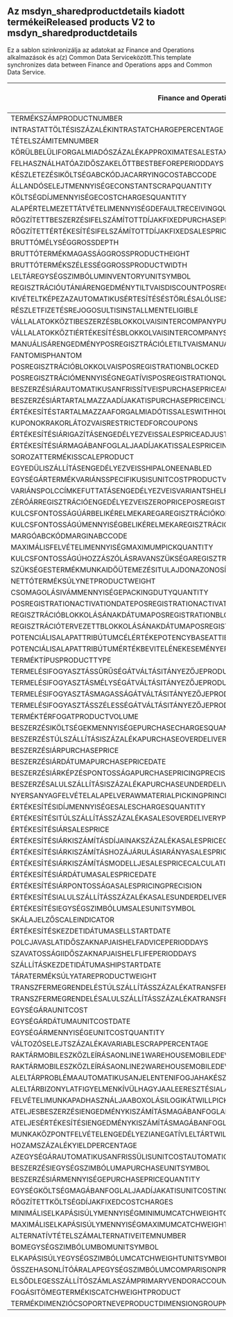 ## <a name="released-products-v2-to-msdyn_sharedproductdetails"></a><span data-ttu-id="50f28-101">Az msdyn_sharedproductdetails kiadott termékei</span><span class="sxs-lookup"><span data-stu-id="50f28-101">Released products V2 to msdyn_sharedproductdetails</span></span>

<span data-ttu-id="50f28-102">Ez a sablon szinkronizálja az adatokat az Finance and Operations alkalmazások és a(z) Common Data Serviceközött.</span><span class="sxs-lookup"><span data-stu-id="50f28-102">This template synchronizes data between Finance and Operations apps and Common Data Service.</span></span>

<span data-ttu-id="50f28-103">Finance and Operations mező</span><span class="sxs-lookup"><span data-stu-id="50f28-103">Finance and Operations field</span></span> | <span data-ttu-id="50f28-104">Térkép típusa</span><span class="sxs-lookup"><span data-stu-id="50f28-104">Map type</span></span> | <span data-ttu-id="50f28-105">Egyéb Dynamics 365 mező</span><span class="sxs-lookup"><span data-stu-id="50f28-105">Other Dynamics 365 field</span></span> | <span data-ttu-id="50f28-106">Alapértelmezett érték</span><span class="sxs-lookup"><span data-stu-id="50f28-106">Default value</span></span>
---|---|---|---
<span data-ttu-id="50f28-107">TERMÉKSZÁM</span><span class="sxs-lookup"><span data-stu-id="50f28-107">PRODUCTNUMBER</span></span> | > | <span data-ttu-id="50f28-108">msdyn_globalproduct.msdyn_productnumber</span><span class="sxs-lookup"><span data-stu-id="50f28-108">msdyn_globalproduct.msdyn_productnumber</span></span> | 
<span data-ttu-id="50f28-109">INTRASTATTÖLTÉSISZÁZALÉK</span><span class="sxs-lookup"><span data-stu-id="50f28-109">INTRASTATCHARGEPERCENTAGE</span></span> | > | <span data-ttu-id="50f28-110">msdyn_intrastatchargepercentage</span><span class="sxs-lookup"><span data-stu-id="50f28-110">msdyn_intrastatchargepercentage</span></span> | 
<span data-ttu-id="50f28-111">TÉTELSZÁM</span><span class="sxs-lookup"><span data-stu-id="50f28-111">ITEMNUMBER</span></span> | >> | <span data-ttu-id="50f28-112">msdyn_itemnumber</span><span class="sxs-lookup"><span data-stu-id="50f28-112">msdyn_itemnumber</span></span> | 
<span data-ttu-id="50f28-113">KÖRÜLBELÜLIFORGALMIADÓSZÁZALÉK</span><span class="sxs-lookup"><span data-stu-id="50f28-113">APPROXIMATESALESTAXPERCENTAGE</span></span> | > | <span data-ttu-id="50f28-114">msdyn_approximatesalestaxpercentage</span><span class="sxs-lookup"><span data-stu-id="50f28-114">msdyn_approximatesalestaxpercentage</span></span> | 
<span data-ttu-id="50f28-115">FELHASZNÁLHATÓAZIDŐSZAKELŐTT</span><span class="sxs-lookup"><span data-stu-id="50f28-115">BESTBEFOREPERIODDAYS</span></span> | > | <span data-ttu-id="50f28-116">msdyn_bestbeforeperioddays</span><span class="sxs-lookup"><span data-stu-id="50f28-116">msdyn_bestbeforeperioddays</span></span> | 
<span data-ttu-id="50f28-117">KÉSZLETEZÉSIKÖLTSÉGABCKÓDJA</span><span class="sxs-lookup"><span data-stu-id="50f28-117">CARRYINGCOSTABCCODE</span></span> | >> | <span data-ttu-id="50f28-118">msdyn_carryingcostabccode</span><span class="sxs-lookup"><span data-stu-id="50f28-118">msdyn_carryingcostabccode</span></span> | 
<span data-ttu-id="50f28-119">ÁLLANDÓSELEJTMENNYISÉGE</span><span class="sxs-lookup"><span data-stu-id="50f28-119">CONSTANTSCRAPQUANTITY</span></span> | > | <span data-ttu-id="50f28-120">msdyn_constantscrapquantity</span><span class="sxs-lookup"><span data-stu-id="50f28-120">msdyn_constantscrapquantity</span></span> | 
<span data-ttu-id="50f28-121">KÖLTSÉGDÍJMENNYISÉGE</span><span class="sxs-lookup"><span data-stu-id="50f28-121">COSTCHARGESQUANTITY</span></span> | > | <span data-ttu-id="50f28-122">msdyn_costchargesquantity</span><span class="sxs-lookup"><span data-stu-id="50f28-122">msdyn_costchargesquantity</span></span> | 
<span data-ttu-id="50f28-123">ALAPÉRTELMEZETTÁTVÉTELIMENNYISÉG</span><span class="sxs-lookup"><span data-stu-id="50f28-123">DEFAULTRECEIVINGQUANTITY</span></span> | > | <span data-ttu-id="50f28-124">msdyn_defaultreceivingquantity</span><span class="sxs-lookup"><span data-stu-id="50f28-124">msdyn_defaultreceivingquantity</span></span> | 
<span data-ttu-id="50f28-125">RÖGZÍTETTBESZERZÉSIFELSZÁMÍTOTTDÍJAK</span><span class="sxs-lookup"><span data-stu-id="50f28-125">FIXEDPURCHASEPRICECHARGES</span></span> | > | <span data-ttu-id="50f28-126">msdyn_fixedpurchasepricecharges</span><span class="sxs-lookup"><span data-stu-id="50f28-126">msdyn_fixedpurchasepricecharges</span></span> | 
<span data-ttu-id="50f28-127">RÖGZÍTETTÉRTÉKESÍTÉSIFELSZÁMÍTOTTDÍJAK</span><span class="sxs-lookup"><span data-stu-id="50f28-127">FIXEDSALESPRICECHARGES</span></span> | > | <span data-ttu-id="50f28-128">msdyn_fixedsalespricecharges</span><span class="sxs-lookup"><span data-stu-id="50f28-128">msdyn_fixedsalespricecharges</span></span> | 
<span data-ttu-id="50f28-129">BRUTTÓMÉLYSÉG</span><span class="sxs-lookup"><span data-stu-id="50f28-129">GROSSDEPTH</span></span> | > | <span data-ttu-id="50f28-130">msdyn_grossdepth</span><span class="sxs-lookup"><span data-stu-id="50f28-130">msdyn_grossdepth</span></span> | 
<span data-ttu-id="50f28-131">BRUTTÓTERMÉKMAGASSÁG</span><span class="sxs-lookup"><span data-stu-id="50f28-131">GROSSPRODUCTHEIGHT</span></span> | > | <span data-ttu-id="50f28-132">msdyn_grossproductheight</span><span class="sxs-lookup"><span data-stu-id="50f28-132">msdyn_grossproductheight</span></span> | 
<span data-ttu-id="50f28-133">BRUTTÓTERMÉKSZÉLESSÉG</span><span class="sxs-lookup"><span data-stu-id="50f28-133">GROSSPRODUCTWIDTH</span></span> | > | <span data-ttu-id="50f28-134">msdyn_grossproductwidth</span><span class="sxs-lookup"><span data-stu-id="50f28-134">msdyn_grossproductwidth</span></span> | 
<span data-ttu-id="50f28-135">LELTÁREGYSÉGSZIMBÓLUM</span><span class="sxs-lookup"><span data-stu-id="50f28-135">INVENTORYUNITSYMBOL</span></span> | > | <span data-ttu-id="50f28-136">msdyn_inventoryunitsymbol.msdyn_symbol</span><span class="sxs-lookup"><span data-stu-id="50f28-136">msdyn_inventoryunitsymbol.msdyn_symbol</span></span> | 
<span data-ttu-id="50f28-137">REGISZTRÁCIÓUTÁNIÁRENGEDMÉNYTILTVA</span><span class="sxs-lookup"><span data-stu-id="50f28-137">ISDISCOUNTPOSREGISTRATIONPROHIBITED</span></span> | >> | <span data-ttu-id="50f28-138">msdyn_isdiscountposregistrationprohibited</span><span class="sxs-lookup"><span data-stu-id="50f28-138">msdyn_isdiscountposregistrationprohibited</span></span> | 
<span data-ttu-id="50f28-139">KIVÉTELTKÉPEZAZAUTOMATIKUSÉRTESÍTÉSÉSTÖRLÉSALÓL</span><span class="sxs-lookup"><span data-stu-id="50f28-139">ISEXEMPTFROMAUTOMATICNOTIFICATIONANDCANCELLATION</span></span> | >> | <span data-ttu-id="50f28-140">msdyn_exemptautomaticnotificationcancel</span><span class="sxs-lookup"><span data-stu-id="50f28-140">msdyn_exemptautomaticnotificationcancel</span></span> | 
<span data-ttu-id="50f28-141">RÉSZLETFIZETÉSREJOGOSULT</span><span class="sxs-lookup"><span data-stu-id="50f28-141">ISINSTALLMENTELIGIBLE</span></span> | >> | <span data-ttu-id="50f28-142">msdyn_isinstallmenteligible</span><span class="sxs-lookup"><span data-stu-id="50f28-142">msdyn_isinstallmenteligible</span></span> | 
<span data-ttu-id="50f28-143">VÁLLALATOKKÖZTIBESZERZÉSBLOKKOLVA</span><span class="sxs-lookup"><span data-stu-id="50f28-143">ISINTERCOMPANYPURCHASEUSAGEBLOCKED</span></span> | >> | <span data-ttu-id="50f28-144">msdyn_isintercompanypurchaseusageblocked</span><span class="sxs-lookup"><span data-stu-id="50f28-144">msdyn_isintercompanypurchaseusageblocked</span></span> | 
<span data-ttu-id="50f28-145">VÁLLALATOKKÖZTIÉRTÉKESÍTÉSBLOKKOLVA</span><span class="sxs-lookup"><span data-stu-id="50f28-145">ISINTERCOMPANYSALESUSAGEBLOCKED</span></span> | >> | <span data-ttu-id="50f28-146">msdyn_isintercompanysalesusageblocked</span><span class="sxs-lookup"><span data-stu-id="50f28-146">msdyn_isintercompanysalesusageblocked</span></span> | 
<span data-ttu-id="50f28-147">MANUÁLISÁRENGEDMÉNYPOSREGISZTRÁCIÓLETILTVA</span><span class="sxs-lookup"><span data-stu-id="50f28-147">ISMANUALDISCOUNTPOSREGISTRATIONPROHIBITED</span></span> | >> | <span data-ttu-id="50f28-148">msdyn_ismanualdiscposregistrationprohibited</span><span class="sxs-lookup"><span data-stu-id="50f28-148">msdyn_ismanualdiscposregistrationprohibited</span></span> | 
<span data-ttu-id="50f28-149">FANTOM</span><span class="sxs-lookup"><span data-stu-id="50f28-149">ISPHANTOM</span></span> | >> | <span data-ttu-id="50f28-150">msdyn_isphantom</span><span class="sxs-lookup"><span data-stu-id="50f28-150">msdyn_isphantom</span></span> | 
<span data-ttu-id="50f28-151">POSREGISZTRÁCIÓBLOKKOLVA</span><span class="sxs-lookup"><span data-stu-id="50f28-151">ISPOSREGISTRATIONBLOCKED</span></span> | >> | <span data-ttu-id="50f28-152">msdyn_isposregistrationblocked</span><span class="sxs-lookup"><span data-stu-id="50f28-152">msdyn_isposregistrationblocked</span></span> | 
<span data-ttu-id="50f28-153">POSREGISZTRÁCIÓMENNYISÉGNEGATÍV</span><span class="sxs-lookup"><span data-stu-id="50f28-153">ISPOSREGISTRATIONQUANTITYNEGATIVE</span></span> | >> | <span data-ttu-id="50f28-154">msdyn_isposregistrationquantitynegative</span><span class="sxs-lookup"><span data-stu-id="50f28-154">msdyn_isposregistrationquantitynegative</span></span> | 
<span data-ttu-id="50f28-155">BESZERZÉSIÁRAUTOMATIKUSANFRISSÍTVE</span><span class="sxs-lookup"><span data-stu-id="50f28-155">ISPURCHASEPRICEAUTOMATICALLYUPDATED</span></span> | >> | <span data-ttu-id="50f28-156">msdyn_ispurchasepriceautomaticallyupdated</span><span class="sxs-lookup"><span data-stu-id="50f28-156">msdyn_ispurchasepriceautomaticallyupdated</span></span> | 
<span data-ttu-id="50f28-157">BESZERZÉSIÁRTARTALMAZZAADÍJAKAT</span><span class="sxs-lookup"><span data-stu-id="50f28-157">ISPURCHASEPRICEINCLUDINGCHARGES</span></span> | >> | <span data-ttu-id="50f28-158">msdyn_ispurchasepriceincludingcharges</span><span class="sxs-lookup"><span data-stu-id="50f28-158">msdyn_ispurchasepriceincludingcharges</span></span> | 
<span data-ttu-id="50f28-159">ÉRTÉKESÍTÉSTARTALMAZZAAFORGALMIADÓT</span><span class="sxs-lookup"><span data-stu-id="50f28-159">ISSALESWITHHOLDINGTAXCALCULATED</span></span> | >> | <span data-ttu-id="50f28-160">msdyn_issaleswithholdingtaxcalculated</span><span class="sxs-lookup"><span data-stu-id="50f28-160">msdyn_issaleswithholdingtaxcalculated</span></span> | 
<span data-ttu-id="50f28-161">KUPONOKRAKORLÁTOZVA</span><span class="sxs-lookup"><span data-stu-id="50f28-161">ISRESTRICTEDFORCOUPONS</span></span> | >> | <span data-ttu-id="50f28-162">msdyn_isrestrictedforcoupons</span><span class="sxs-lookup"><span data-stu-id="50f28-162">msdyn_isrestrictedforcoupons</span></span> | 
<span data-ttu-id="50f28-163">ÉRTÉKESÍTÉSIÁRIGAZÍTÁSENGEDÉLYEZVE</span><span class="sxs-lookup"><span data-stu-id="50f28-163">ISSALESPRICEADJUSTMENTALLOWED</span></span> | >> | <span data-ttu-id="50f28-164">msdyn_issalespriceadjustmentallowed</span><span class="sxs-lookup"><span data-stu-id="50f28-164">msdyn_issalespriceadjustmentallowed</span></span> | 
<span data-ttu-id="50f28-165">ÉRTÉKESÍTÉSIÁRMAGÁBANFOGLALJAADÍJAKAT</span><span class="sxs-lookup"><span data-stu-id="50f28-165">ISSALESPRICEINCLUDINGCHARGES</span></span> | >> | <span data-ttu-id="50f28-166">msdyn_issalespriceincludingcharges</span><span class="sxs-lookup"><span data-stu-id="50f28-166">msdyn_issalespriceincludingcharges</span></span> | 
<span data-ttu-id="50f28-167">SOROZATTERMÉK</span><span class="sxs-lookup"><span data-stu-id="50f28-167">ISSCALEPRODUCT</span></span> | >> | <span data-ttu-id="50f28-168">msdyn_isscaleproduct</span><span class="sxs-lookup"><span data-stu-id="50f28-168">msdyn_isscaleproduct</span></span> | 
<span data-ttu-id="50f28-169">EGYEDÜLISZÁLLÍTÁSENGEDÉLYEZVE</span><span class="sxs-lookup"><span data-stu-id="50f28-169">ISSHIPALONEENABLED</span></span> | >> | <span data-ttu-id="50f28-170">msdyn_isshipaloneenabled</span><span class="sxs-lookup"><span data-stu-id="50f28-170">msdyn_isshipaloneenabled</span></span> | 
<span data-ttu-id="50f28-171">EGYSÉGÁRTERMÉKVARIÁNSSPECIFIKUS</span><span class="sxs-lookup"><span data-stu-id="50f28-171">ISUNITCOSTPRODUCTVARIANTSPECIFIC</span></span> | >> | <span data-ttu-id="50f28-172">msdyn_isunitcostproductvariantspecific</span><span class="sxs-lookup"><span data-stu-id="50f28-172">msdyn_isunitcostproductvariantspecific</span></span> | 
<span data-ttu-id="50f28-173">VARIÁNSPOLCCÍMKEFUTTATÁSENGEDÉLYEZVE</span><span class="sxs-lookup"><span data-stu-id="50f28-173">ISVARIANTSHELFLABELSPRINTINGENABLED</span></span> | >> | <span data-ttu-id="50f28-174">msdyn_isvariantshelflabelsprintingenabled</span><span class="sxs-lookup"><span data-stu-id="50f28-174">msdyn_isvariantshelflabelsprintingenabled</span></span> | 
<span data-ttu-id="50f28-175">ZÉRÓÁRREGISZTRÁCIÓENGEDÉLYEZVE</span><span class="sxs-lookup"><span data-stu-id="50f28-175">ISZEROPRICEPOSREGISTRATIONALLOWED</span></span> | >> | <span data-ttu-id="50f28-176">msdyn_iszeropriceposregistrationallowed</span><span class="sxs-lookup"><span data-stu-id="50f28-176">msdyn_iszeropriceposregistrationallowed</span></span> | 
<span data-ttu-id="50f28-177">KULCSFONTOSSÁGÚÁRBELIKÉRELMEKAREGAREGISZTRÁCIÓKOR</span><span class="sxs-lookup"><span data-stu-id="50f28-177">KEYINPRICEREQUIREMENTSATPOSREGISTER</span></span> | >> | <span data-ttu-id="50f28-178">msdyn_keyinpricerequirementsatposregister</span><span class="sxs-lookup"><span data-stu-id="50f28-178">msdyn_keyinpricerequirementsatposregister</span></span> | 
<span data-ttu-id="50f28-179">KULCSFONTOSSÁGÚMENNYISÉGBELIKÉRELMEKAREGISZTRÁCIÓKOR</span><span class="sxs-lookup"><span data-stu-id="50f28-179">KEYINQUANTITYREQUIREMENTSATPOSREGISTER</span></span> | >> | <span data-ttu-id="50f28-180">msdyn_keyinquantityrequirementsatposregister</span><span class="sxs-lookup"><span data-stu-id="50f28-180">msdyn_keyinquantityrequirementsatposregister</span></span> | 
<span data-ttu-id="50f28-181">MARGÓABCKÓD</span><span class="sxs-lookup"><span data-stu-id="50f28-181">MARGINABCCODE</span></span> | >> | <span data-ttu-id="50f28-182">msdyn_marginabccode</span><span class="sxs-lookup"><span data-stu-id="50f28-182">msdyn_marginabccode</span></span> | 
<span data-ttu-id="50f28-183">MAXIMÁLISFELVÉTELIMENNYISÉG</span><span class="sxs-lookup"><span data-stu-id="50f28-183">MAXIMUMPICKQUANTITY</span></span> | > | <span data-ttu-id="50f28-184">msdyn_maximumpickquantity</span><span class="sxs-lookup"><span data-stu-id="50f28-184">msdyn_maximumpickquantity</span></span> | 
<span data-ttu-id="50f28-185">KULCSFONTOSSÁGÚHOZZÁSZÓLÁSRAVANSZÜKSÉGAREGISZTRÁCIÓKOR</span><span class="sxs-lookup"><span data-stu-id="50f28-185">MUSTKEYINCOMMENTATPOSREGISTER</span></span> | >> | <span data-ttu-id="50f28-186">msdyn_mustkeyincommentatposregister</span><span class="sxs-lookup"><span data-stu-id="50f28-186">msdyn_mustkeyincommentatposregister</span></span> | 
<span data-ttu-id="50f28-187">SZÜKSÉGESTERMÉKMUNKAIDŐÜTEMEZÉSITULAJDONAZONOSÍTÓJA</span><span class="sxs-lookup"><span data-stu-id="50f28-187">NECESSARYPRODUCTIONWORKINGTIMESCHEDULINGPROPERTYID</span></span> | > | <span data-ttu-id="50f28-188">msdyn_necessaryproductionworkingtimeschedulingp</span><span class="sxs-lookup"><span data-stu-id="50f28-188">msdyn_necessaryproductionworkingtimeschedulingp</span></span> | 
<span data-ttu-id="50f28-189">NETTÓTERMÉKSÚLY</span><span class="sxs-lookup"><span data-stu-id="50f28-189">NETPRODUCTWEIGHT</span></span> | > | <span data-ttu-id="50f28-190">msdyn_netproductweight</span><span class="sxs-lookup"><span data-stu-id="50f28-190">msdyn_netproductweight</span></span> | 
<span data-ttu-id="50f28-191">CSOMAGOLÁSIVÁMMENNYISÉGE</span><span class="sxs-lookup"><span data-stu-id="50f28-191">PACKINGDUTYQUANTITY</span></span> | > | <span data-ttu-id="50f28-192">msdyn_packingdutyquantity</span><span class="sxs-lookup"><span data-stu-id="50f28-192">msdyn_packingdutyquantity</span></span> | 
<span data-ttu-id="50f28-193">POSREGISTRATIONACTIVATIONDATE</span><span class="sxs-lookup"><span data-stu-id="50f28-193">POSREGISTRATIONACTIVATIONDATE</span></span> | > | <span data-ttu-id="50f28-194">msdyn_posregistrationactivationdate</span><span class="sxs-lookup"><span data-stu-id="50f28-194">msdyn_posregistrationactivationdate</span></span> | 
<span data-ttu-id="50f28-195">REGISZTRÁCIÓBLOKKOLÁSÁNAKDÁTUMA</span><span class="sxs-lookup"><span data-stu-id="50f28-195">POSREGISTRATIONBLOCKEDDATE</span></span> | > | <span data-ttu-id="50f28-196">msdyn_posregistrationblockeddate</span><span class="sxs-lookup"><span data-stu-id="50f28-196">msdyn_posregistrationblockeddate</span></span> | 
<span data-ttu-id="50f28-197">REGISZTRÁCIÓTERVEZETTBLOKKOLÁSÁNAKDÁTUMA</span><span class="sxs-lookup"><span data-stu-id="50f28-197">POSREGISTRATIONPLANNEDBLOCKEDDATE</span></span> | > | <span data-ttu-id="50f28-198">msdyn_posregistrationplannedblockeddate</span><span class="sxs-lookup"><span data-stu-id="50f28-198">msdyn_posregistrationplannedblockeddate</span></span> | 
<span data-ttu-id="50f28-199">POTENCIÁLISALAPATTRIBÚTUMCÉLÉRTÉKE</span><span class="sxs-lookup"><span data-stu-id="50f28-199">POTENCYBASEATTIBUTETARGETVALUE</span></span> | > | <span data-ttu-id="50f28-200">msdyn_potencybaseattibutetargetvalue</span><span class="sxs-lookup"><span data-stu-id="50f28-200">msdyn_potencybaseattibutetargetvalue</span></span> | 
<span data-ttu-id="50f28-201">POTENCIÁLISALAPATTRIBÚTUMÉRTÉKBEVITELÉNEKESEMÉNYE</span><span class="sxs-lookup"><span data-stu-id="50f28-201">POTENCYBASEATTRIBUTEVALUEENTRYEVENT</span></span> | >> | <span data-ttu-id="50f28-202">msdyn_potencybaseattributevalueentryevent</span><span class="sxs-lookup"><span data-stu-id="50f28-202">msdyn_potencybaseattributevalueentryevent</span></span> | 
<span data-ttu-id="50f28-203">TERMÉKTÍPUS</span><span class="sxs-lookup"><span data-stu-id="50f28-203">PRODUCTTYPE</span></span> | >> | <span data-ttu-id="50f28-204">msdyn_producttype</span><span class="sxs-lookup"><span data-stu-id="50f28-204">msdyn_producttype</span></span> | 
<span data-ttu-id="50f28-205">TERMELÉSIFOGYASZTÁSSŰRŰSÉGÁTVÁLTÁSITÁNYEZŐJE</span><span class="sxs-lookup"><span data-stu-id="50f28-205">PRODUCTIONCONSUMPTIONDENSITYCONVERSIONFACTOR</span></span> | > | <span data-ttu-id="50f28-206">msdyn_productionconsumptiondensityconversion</span><span class="sxs-lookup"><span data-stu-id="50f28-206">msdyn_productionconsumptiondensityconversion</span></span> | 
<span data-ttu-id="50f28-207">TERMELÉSIFOGYASZTÁSMÉLYSÉGÁTVÁLTÁSITÁNYEZŐJE</span><span class="sxs-lookup"><span data-stu-id="50f28-207">PRODUCTIONCONSUMPTIONDEPTHCONVERSIONFACTOR</span></span> | > | <span data-ttu-id="50f28-208">msdyn_productionconsumptiondepthconversion</span><span class="sxs-lookup"><span data-stu-id="50f28-208">msdyn_productionconsumptiondepthconversion</span></span> | 
<span data-ttu-id="50f28-209">TERMELÉSIFOGYASZTÁSMAGASSÁGÁTVÁLTÁSITÁNYEZŐJE</span><span class="sxs-lookup"><span data-stu-id="50f28-209">PRODUCTIONCONSUMPTIONHEIGHTCONVERSIONFACTOR</span></span> | > | <span data-ttu-id="50f28-210">msdyn_productionconsumptionheightconversion</span><span class="sxs-lookup"><span data-stu-id="50f28-210">msdyn_productionconsumptionheightconversion</span></span> | 
<span data-ttu-id="50f28-211">TERMELÉSIFOGYASZTÁSSZÉLESSÉGÁTVÁLTÁSITÁNYEZŐJE</span><span class="sxs-lookup"><span data-stu-id="50f28-211">PRODUCTIONCONSUMPTIONWIDTHCONVERSIONFACTOR</span></span> | > | <span data-ttu-id="50f28-212">msdyn_productionconsumptionwidthconversion</span><span class="sxs-lookup"><span data-stu-id="50f28-212">msdyn_productionconsumptionwidthconversion</span></span> | 
<span data-ttu-id="50f28-213">TERMÉKTÉRFOGAT</span><span class="sxs-lookup"><span data-stu-id="50f28-213">PRODUCTVOLUME</span></span> | > | <span data-ttu-id="50f28-214">msdyn_productvolume</span><span class="sxs-lookup"><span data-stu-id="50f28-214">msdyn_productvolume</span></span> | 
<span data-ttu-id="50f28-215">BESZERZÉSIKÖLTSÉGEKMENNYISÉGE</span><span class="sxs-lookup"><span data-stu-id="50f28-215">PURCHASECHARGESQUANTITY</span></span> | > | <span data-ttu-id="50f28-216">msdyn_purchasechargesquantity</span><span class="sxs-lookup"><span data-stu-id="50f28-216">msdyn_purchasechargesquantity</span></span> | 
<span data-ttu-id="50f28-217">BESZERZÉSTÚLSZÁLLÍTÁSISZÁZALÉKA</span><span class="sxs-lookup"><span data-stu-id="50f28-217">PURCHASEOVERDELIVERYPERCENTAGE</span></span> | > | <span data-ttu-id="50f28-218">msdyn_purchaseoverdeliverypercentage</span><span class="sxs-lookup"><span data-stu-id="50f28-218">msdyn_purchaseoverdeliverypercentage</span></span> | 
<span data-ttu-id="50f28-219">BESZERZÉSIÁR</span><span class="sxs-lookup"><span data-stu-id="50f28-219">PURCHASEPRICE</span></span> | > | <span data-ttu-id="50f28-220">msdyn_purchaseprice</span><span class="sxs-lookup"><span data-stu-id="50f28-220">msdyn_purchaseprice</span></span> | 
<span data-ttu-id="50f28-221">BESZERZÉSIÁRDÁTUMA</span><span class="sxs-lookup"><span data-stu-id="50f28-221">PURCHASEPRICEDATE</span></span> | > | <span data-ttu-id="50f28-222">msdyn_purchasepricedate</span><span class="sxs-lookup"><span data-stu-id="50f28-222">msdyn_purchasepricedate</span></span> | 
<span data-ttu-id="50f28-223">BESZERZÉSIÁRKÉPZÉSPONTOSSÁGA</span><span class="sxs-lookup"><span data-stu-id="50f28-223">PURCHASEPRICINGPRECISION</span></span> | > | <span data-ttu-id="50f28-224">msdyn_purchasepricingprecision</span><span class="sxs-lookup"><span data-stu-id="50f28-224">msdyn_purchasepricingprecision</span></span> | 
<span data-ttu-id="50f28-225">BESZERZÉSALULSZÁLLÍTÁSISZÁZALÉKA</span><span class="sxs-lookup"><span data-stu-id="50f28-225">PURCHASEUNDERDELIVERYPERCENTAGE</span></span> | > | <span data-ttu-id="50f28-226">msdyn_purchaseunderdeliverypercentage</span><span class="sxs-lookup"><span data-stu-id="50f28-226">msdyn_purchaseunderdeliverypercentage</span></span> | 
<span data-ttu-id="50f28-227">NYERSANYAGFELVÉTELALAPELVE</span><span class="sxs-lookup"><span data-stu-id="50f28-227">RAWMATERIALPICKINGPRINCIPLE</span></span> | >> | <span data-ttu-id="50f28-228">msdyn_rawmaterialpickingprinciple</span><span class="sxs-lookup"><span data-stu-id="50f28-228">msdyn_rawmaterialpickingprinciple</span></span> | 
<span data-ttu-id="50f28-229">ÉRTÉKESÍTÉSIDÍJMENNYISÉGE</span><span class="sxs-lookup"><span data-stu-id="50f28-229">SALESCHARGESQUANTITY</span></span> | > | <span data-ttu-id="50f28-230">msdyn_saleschargesquantity</span><span class="sxs-lookup"><span data-stu-id="50f28-230">msdyn_saleschargesquantity</span></span> | 
<span data-ttu-id="50f28-231">ÉRTÉKESÍTÉSITÚLSZÁLLÍTÁSSZÁZALÉKA</span><span class="sxs-lookup"><span data-stu-id="50f28-231">SALESOVERDELIVERYPERCENTAGE</span></span> | > | <span data-ttu-id="50f28-232">msdyn_salesoverdeliverypercentage</span><span class="sxs-lookup"><span data-stu-id="50f28-232">msdyn_salesoverdeliverypercentage</span></span> | 
<span data-ttu-id="50f28-233">ÉRTÉKESÍTÉSIÁR</span><span class="sxs-lookup"><span data-stu-id="50f28-233">SALESPRICE</span></span> | > | <span data-ttu-id="50f28-234">msdyn_salesprice</span><span class="sxs-lookup"><span data-stu-id="50f28-234">msdyn_salesprice</span></span> | 
<span data-ttu-id="50f28-235">ÉRTÉKESÍTÉSIÁRKISZÁMÍTÁSDÍJAINAKSZÁZALÉKA</span><span class="sxs-lookup"><span data-stu-id="50f28-235">SALESPRICECALCULATIONCHARGESPERCENTAGE</span></span> | > | <span data-ttu-id="50f28-236">msdyn_salespricecalculationchargespercentage</span><span class="sxs-lookup"><span data-stu-id="50f28-236">msdyn_salespricecalculationchargespercentage</span></span> | 
<span data-ttu-id="50f28-237">ÉRTÉKESÍTÉSIÁRKISZÁMÍTÁSHOZÁJÁRULÁSIARÁNYA</span><span class="sxs-lookup"><span data-stu-id="50f28-237">SALESPRICECALCULATIONCONTRIBUTIONRATIO</span></span> | > | <span data-ttu-id="50f28-238">msdyn_salespricecalculationcontributionratio</span><span class="sxs-lookup"><span data-stu-id="50f28-238">msdyn_salespricecalculationcontributionratio</span></span> | 
<span data-ttu-id="50f28-239">ÉRTÉKESÍTÉSIÁRKISZÁMÍTÁSMODELLJE</span><span class="sxs-lookup"><span data-stu-id="50f28-239">SALESPRICECALCULATIONMODEL</span></span> | >> | <span data-ttu-id="50f28-240">msdyn_salespricecalculationmodel</span><span class="sxs-lookup"><span data-stu-id="50f28-240">msdyn_salespricecalculationmodel</span></span> | 
<span data-ttu-id="50f28-241">ÉRTÉKESÍTÉSIÁRDÁTUMA</span><span class="sxs-lookup"><span data-stu-id="50f28-241">SALESPRICEDATE</span></span> | > | <span data-ttu-id="50f28-242">msdyn_salespricedate</span><span class="sxs-lookup"><span data-stu-id="50f28-242">msdyn_salespricedate</span></span> | 
<span data-ttu-id="50f28-243">ÉRTÉKESÍTÉSIÁRPONTOSSÁGA</span><span class="sxs-lookup"><span data-stu-id="50f28-243">SALESPRICINGPRECISION</span></span> | > | <span data-ttu-id="50f28-244">msdyn_salespricingprecision</span><span class="sxs-lookup"><span data-stu-id="50f28-244">msdyn_salespricingprecision</span></span> | 
<span data-ttu-id="50f28-245">ÉRTÉKESÍTÉSIALULSZÁLLÍTÁSSZÁZALÉKA</span><span class="sxs-lookup"><span data-stu-id="50f28-245">SALESUNDERDELIVERYPERCENTAGE</span></span> | > | <span data-ttu-id="50f28-246">msdyn_salesunderdeliverypercentage</span><span class="sxs-lookup"><span data-stu-id="50f28-246">msdyn_salesunderdeliverypercentage</span></span> | 
<span data-ttu-id="50f28-247">ÉRTÉKESÍTÉSIEGYSÉGSZIMBÓLUM</span><span class="sxs-lookup"><span data-stu-id="50f28-247">SALESUNITSYMBOL</span></span> | > | <span data-ttu-id="50f28-248">msdyn_salesunitsymbol.msdyn_symbol</span><span class="sxs-lookup"><span data-stu-id="50f28-248">msdyn_salesunitsymbol.msdyn_symbol</span></span> | 
<span data-ttu-id="50f28-249">SKÁLAJELZŐ</span><span class="sxs-lookup"><span data-stu-id="50f28-249">SCALEINDICATOR</span></span> | >> | <span data-ttu-id="50f28-250">msdyn_scaleindicator</span><span class="sxs-lookup"><span data-stu-id="50f28-250">msdyn_scaleindicator</span></span> | 
<span data-ttu-id="50f28-251">ÉRTÉKESÍTÉSKEZDETIDÁTUMA</span><span class="sxs-lookup"><span data-stu-id="50f28-251">SELLSTARTDATE</span></span> | > | <span data-ttu-id="50f28-252">msdyn_sellstartdate</span><span class="sxs-lookup"><span data-stu-id="50f28-252">msdyn_sellstartdate</span></span> | 
<span data-ttu-id="50f28-253">POLCJAVASLATIDŐSZAKNAPJAI</span><span class="sxs-lookup"><span data-stu-id="50f28-253">SHELFADVICEPERIODDAYS</span></span> | > | <span data-ttu-id="50f28-254">msdyn_shelfadviceperioddays</span><span class="sxs-lookup"><span data-stu-id="50f28-254">msdyn_shelfadviceperioddays</span></span> | 
<span data-ttu-id="50f28-255">SZAVATOSSÁGIIDŐSZAKNAPJAI</span><span class="sxs-lookup"><span data-stu-id="50f28-255">SHELFLIFEPERIODDAYS</span></span> | > | <span data-ttu-id="50f28-256">msdyn_shelflifeperioddays</span><span class="sxs-lookup"><span data-stu-id="50f28-256">msdyn_shelflifeperioddays</span></span> | 
<span data-ttu-id="50f28-257">SZÁLLÍTÁSKEZDETIDÁTUMA</span><span class="sxs-lookup"><span data-stu-id="50f28-257">SHIPSTARTDATE</span></span> | > | <span data-ttu-id="50f28-258">msdyn_shipstartdate</span><span class="sxs-lookup"><span data-stu-id="50f28-258">msdyn_shipstartdate</span></span> | 
<span data-ttu-id="50f28-259">TÁRATERMÉKSÚLYA</span><span class="sxs-lookup"><span data-stu-id="50f28-259">TAREPRODUCTWEIGHT</span></span> | > | <span data-ttu-id="50f28-260">msdyn_tareproductweight</span><span class="sxs-lookup"><span data-stu-id="50f28-260">msdyn_tareproductweight</span></span> | 
<span data-ttu-id="50f28-261">TRANSZFERMEGRENDELÉSTÚLSZÁLLÍTÁSSZÁZALÉKA</span><span class="sxs-lookup"><span data-stu-id="50f28-261">TRANSFERORDEROVERDELIVERYPERCENTAGE</span></span> | > | <span data-ttu-id="50f28-262">msdyn_transferorderoverdeliverypercentage</span><span class="sxs-lookup"><span data-stu-id="50f28-262">msdyn_transferorderoverdeliverypercentage</span></span> | 
<span data-ttu-id="50f28-263">TRANSZFERMEGRENDELÉSALULSZÁLLÍTÁSSZÁZALÉKA</span><span class="sxs-lookup"><span data-stu-id="50f28-263">TRANSFERORDERUNDERDELIVERYPERCENTAGE</span></span> | > | <span data-ttu-id="50f28-264">msdyn_transferorderunderdeliverypercentage</span><span class="sxs-lookup"><span data-stu-id="50f28-264">msdyn_transferorderunderdeliverypercentage</span></span> | 
<span data-ttu-id="50f28-265">EGYSÉGÁRA</span><span class="sxs-lookup"><span data-stu-id="50f28-265">UNITCOST</span></span> | > | <span data-ttu-id="50f28-266">msdyn_unitcost</span><span class="sxs-lookup"><span data-stu-id="50f28-266">msdyn_unitcost</span></span> | 
<span data-ttu-id="50f28-267">EGYSÉGÁRDÁTUMA</span><span class="sxs-lookup"><span data-stu-id="50f28-267">UNITCOSTDATE</span></span> | > | <span data-ttu-id="50f28-268">msdyn_unitcostdate</span><span class="sxs-lookup"><span data-stu-id="50f28-268">msdyn_unitcostdate</span></span> | 
<span data-ttu-id="50f28-269">EGYSÉGÁRMENNYISÉGE</span><span class="sxs-lookup"><span data-stu-id="50f28-269">UNITCOSTQUANTITY</span></span> | > | <span data-ttu-id="50f28-270">msdyn_unitcostquantity</span><span class="sxs-lookup"><span data-stu-id="50f28-270">msdyn_unitcostquantity</span></span> | 
<span data-ttu-id="50f28-271">VÁLTOZÓSELEJTSZÁZALÉKA</span><span class="sxs-lookup"><span data-stu-id="50f28-271">VARIABLESCRAPPERCENTAGE</span></span> | > | <span data-ttu-id="50f28-272">msdyn_variablescrappercentage</span><span class="sxs-lookup"><span data-stu-id="50f28-272">msdyn_variablescrappercentage</span></span> | 
<span data-ttu-id="50f28-273">RAKTÁRMOBILESZKÖZLEÍRÁSAONLINE1</span><span class="sxs-lookup"><span data-stu-id="50f28-273">WAREHOUSEMOBILEDEVICEDESCRIPTIONLINE1</span></span> | > | <span data-ttu-id="50f28-274">msdyn_warehousemobiledevicedescriptionline1</span><span class="sxs-lookup"><span data-stu-id="50f28-274">msdyn_warehousemobiledevicedescriptionline1</span></span> | 
<span data-ttu-id="50f28-275">RAKTÁRMOBILESZKÖZLEÍRÁSAONLINE2</span><span class="sxs-lookup"><span data-stu-id="50f28-275">WAREHOUSEMOBILEDEVICEDESCRIPTIONLINE2</span></span> | > | <span data-ttu-id="50f28-276">msdyn_warehousemobiledevicedescriptionline2</span><span class="sxs-lookup"><span data-stu-id="50f28-276">msdyn_warehousemobiledevicedescriptionline2</span></span> | 
<span data-ttu-id="50f28-277">ALELTÁRPROBLÉMAAUTOMATIKUSANJELENTENIFOGJAHAKÉSZENVAN</span><span class="sxs-lookup"><span data-stu-id="50f28-277">WILLINVENTORYISSUEAUTOMATICALLYREPORTASFINISHED</span></span> | >> | <span data-ttu-id="50f28-278">msdyn_willinventoryissueautoreportasfinished</span><span class="sxs-lookup"><span data-stu-id="50f28-278">msdyn_willinventoryissueautoreportasfinished</span></span> | 
<span data-ttu-id="50f28-279">ALELTÁRBIZONYLATFIGYELMENKÍVÜLHAGYJAALEERESZTÉSIALAPELVET</span><span class="sxs-lookup"><span data-stu-id="50f28-279">WILLINVENTORYRECEIPTIGNOREFLUSHINGPRINCIPLE</span></span> | >> | <span data-ttu-id="50f28-280">msdyn_willinventoryreceiptignoreflushing</span><span class="sxs-lookup"><span data-stu-id="50f28-280">msdyn_willinventoryreceiptignoreflushing</span></span> | 
<span data-ttu-id="50f28-281">FELVÉTELIMUNKAPADHASZNÁLJAABOXOLÁSILOGIKÁT</span><span class="sxs-lookup"><span data-stu-id="50f28-281">WILLPICKINGWORKBENCHAPPLYBOXINGLOGIC</span></span> | >> | <span data-ttu-id="50f28-282">msdyn_willpickingworkbenchapplyboxinglogic</span><span class="sxs-lookup"><span data-stu-id="50f28-282">msdyn_willpickingworkbenchapplyboxinglogic</span></span> | 
<span data-ttu-id="50f28-283">ATELJESBESZERZÉSIENGEDMÉNYKISZÁMÍTÁSMAGÁBANFOGLALJAATERMÉKET</span><span class="sxs-lookup"><span data-stu-id="50f28-283">WILLTOTALPURCHASEDISCOUNTCALCULATIONINCLUDEPRODUCT</span></span> | >> | <span data-ttu-id="50f28-284">msdyn_willtotalpurchdiscountcalcincludeproduct</span><span class="sxs-lookup"><span data-stu-id="50f28-284">msdyn_willtotalpurchdiscountcalcincludeproduct</span></span> | 
<span data-ttu-id="50f28-285">ATELJESÉRTÉKESÍTÉSIENGEDMÉNYKISZÁMÍTÁSMAGÁBANFOGLALJAATERMÉKET</span><span class="sxs-lookup"><span data-stu-id="50f28-285">WILLTOTALSALESDISCOUNTCALCULATIONINCLUDEPRODUCT</span></span> | >> | <span data-ttu-id="50f28-286">msdyn_willtotalsalesdiscountcalcincludeproduct</span><span class="sxs-lookup"><span data-stu-id="50f28-286">msdyn_willtotalsalesdiscountcalcincludeproduct</span></span> | 
<span data-ttu-id="50f28-287">MUNKAKÖZPONTFELVÉTELENGEDÉLYEZIANEGATÍVLELTÁRT</span><span class="sxs-lookup"><span data-stu-id="50f28-287">WILLWORKCENTERPICKINGALLOWNEGATIVEINVENTORY</span></span> | >> | <span data-ttu-id="50f28-288">msdyn_willworkcenterpickingallownegativeinvent</span><span class="sxs-lookup"><span data-stu-id="50f28-288">msdyn_willworkcenterpickingallownegativeinvent</span></span> | 
<span data-ttu-id="50f28-289">HOZAMSZÁZALÉK</span><span class="sxs-lookup"><span data-stu-id="50f28-289">YIELDPERCENTAGE</span></span> | > | <span data-ttu-id="50f28-290">msdyn_yieldpercentage</span><span class="sxs-lookup"><span data-stu-id="50f28-290">msdyn_yieldpercentage</span></span> | 
<span data-ttu-id="50f28-291">AZEGYSÉGÁRAUTOMATIKUSANFRISSÜL</span><span class="sxs-lookup"><span data-stu-id="50f28-291">ISUNITCOSTAUTOMATICALLYUPDATED</span></span> | >> | <span data-ttu-id="50f28-292">msdyn_isunitcostautomaticallyupdated</span><span class="sxs-lookup"><span data-stu-id="50f28-292">msdyn_isunitcostautomaticallyupdated</span></span> | 
<span data-ttu-id="50f28-293">BESZERZÉSIEGYSÉGSZIMBÓLUMA</span><span class="sxs-lookup"><span data-stu-id="50f28-293">PURCHASEUNITSYMBOL</span></span> | > | <span data-ttu-id="50f28-294">msdyn_purchaseunitsymbol.msdyn_symbol</span><span class="sxs-lookup"><span data-stu-id="50f28-294">msdyn_purchaseunitsymbol.msdyn_symbol</span></span> | 
<span data-ttu-id="50f28-295">BESZERZÉSIÁRMENNYISÉGE</span><span class="sxs-lookup"><span data-stu-id="50f28-295">PURCHASEPRICEQUANTITY</span></span> | > | <span data-ttu-id="50f28-296">msdyn_purchasepricequantity</span><span class="sxs-lookup"><span data-stu-id="50f28-296">msdyn_purchasepricequantity</span></span> | 
<span data-ttu-id="50f28-297">EGYSÉGKÖLTSÉGMAGÁBANFOGLALJAADÍJAKAT</span><span class="sxs-lookup"><span data-stu-id="50f28-297">ISUNITCOSTINCLUDINGCHARGES</span></span> | >> | <span data-ttu-id="50f28-298">msdyn_isunitcostincludingcharges</span><span class="sxs-lookup"><span data-stu-id="50f28-298">msdyn_isunitcostincludingcharges</span></span> | 
<span data-ttu-id="50f28-299">RÖGZÍTETTKÖLTSÉGDÍJAK</span><span class="sxs-lookup"><span data-stu-id="50f28-299">FIXEDCOSTCHARGES</span></span> | >> | <span data-ttu-id="50f28-300">msdyn_fixedcostcharges</span><span class="sxs-lookup"><span data-stu-id="50f28-300">msdyn_fixedcostcharges</span></span> | 
<span data-ttu-id="50f28-301">MINIMÁLISELKAPÁSISÚLYMENNYISÉG</span><span class="sxs-lookup"><span data-stu-id="50f28-301">MINIMUMCATCHWEIGHTQUANTITY</span></span> | >> | <span data-ttu-id="50f28-302">msdyn_minimumcatchweightquantity</span><span class="sxs-lookup"><span data-stu-id="50f28-302">msdyn_minimumcatchweightquantity</span></span> | 
<span data-ttu-id="50f28-303">MAXIMÁLISELKAPÁSISÚLYMENNYISÉG</span><span class="sxs-lookup"><span data-stu-id="50f28-303">MAXIMUMCATCHWEIGHTQUANTITY</span></span> | >> | <span data-ttu-id="50f28-304">msdyn_maximumcatchweightquantity</span><span class="sxs-lookup"><span data-stu-id="50f28-304">msdyn_maximumcatchweightquantity</span></span> | 
<span data-ttu-id="50f28-305">ALTERNATÍVTÉTELSZÁM</span><span class="sxs-lookup"><span data-stu-id="50f28-305">ALTERNATIVEITEMNUMBER</span></span> | >> | <span data-ttu-id="50f28-306">msdyn_alternativeitemnumber.msdyn_itemnumber</span><span class="sxs-lookup"><span data-stu-id="50f28-306">msdyn_alternativeitemnumber.msdyn_itemnumber</span></span> | 
<span data-ttu-id="50f28-307">BOMEGYSÉGSZIMBÓLUM</span><span class="sxs-lookup"><span data-stu-id="50f28-307">BOMUNITSYMBOL</span></span> | >> | <span data-ttu-id="50f28-308">msdyn_bomunitsymbol.msdyn_symbol</span><span class="sxs-lookup"><span data-stu-id="50f28-308">msdyn_bomunitsymbol.msdyn_symbol</span></span> | 
<span data-ttu-id="50f28-309">ELKAPÁSISÚLYEGYSÉGSZIMBÓLUM</span><span class="sxs-lookup"><span data-stu-id="50f28-309">CATCHWEIGHTUNITSYMBOL</span></span> | >> | <span data-ttu-id="50f28-310">msdyn_catchweightunitsymbol.msdyn_symbol</span><span class="sxs-lookup"><span data-stu-id="50f28-310">msdyn_catchweightunitsymbol.msdyn_symbol</span></span> | 
<span data-ttu-id="50f28-311">ÖSSZEHASONLÍTÓÁRALAPEGYSÉGSZIMBÓLUM</span><span class="sxs-lookup"><span data-stu-id="50f28-311">COMPARISONPRICEBASEUNITSYMBOL</span></span> | >> | <span data-ttu-id="50f28-312">msdyn_comparisonpricebaseunitsymbol.msdyn_symbol</span><span class="sxs-lookup"><span data-stu-id="50f28-312">msdyn_comparisonpricebaseunitsymbol.msdyn_symbol</span></span> | 
<span data-ttu-id="50f28-313">ELSŐDLEGESSZÁLLÍTÓSZÁMLASZÁM</span><span class="sxs-lookup"><span data-stu-id="50f28-313">PRIMARYVENDORACCOUNTNUMBER</span></span> | >> | <span data-ttu-id="50f28-314">msdyn_vendorid.msdyn_vendoraccountnumber</span><span class="sxs-lookup"><span data-stu-id="50f28-314">msdyn_vendorid.msdyn_vendoraccountnumber</span></span> | 
<span data-ttu-id="50f28-315">FOGÁSITÖMEGTERMÉK</span><span class="sxs-lookup"><span data-stu-id="50f28-315">ISCATCHWEIGHTPRODUCT</span></span> | >> | <span data-ttu-id="50f28-316">msdyn_iscatchweight</span><span class="sxs-lookup"><span data-stu-id="50f28-316">msdyn_iscatchweight</span></span> | 
<span data-ttu-id="50f28-317">TERMÉKDIMENZIÓCSOPORTNEVE</span><span class="sxs-lookup"><span data-stu-id="50f28-317">PRODUCTDIMENSIONGROUPNAME</span></span> | >> | <span data-ttu-id="50f28-318">msdyn_productdimensiongroupid.msdyn_groupname</span><span class="sxs-lookup"><span data-stu-id="50f28-318">msdyn_productdimensiongroupid.msdyn_groupname</span></span> | 
